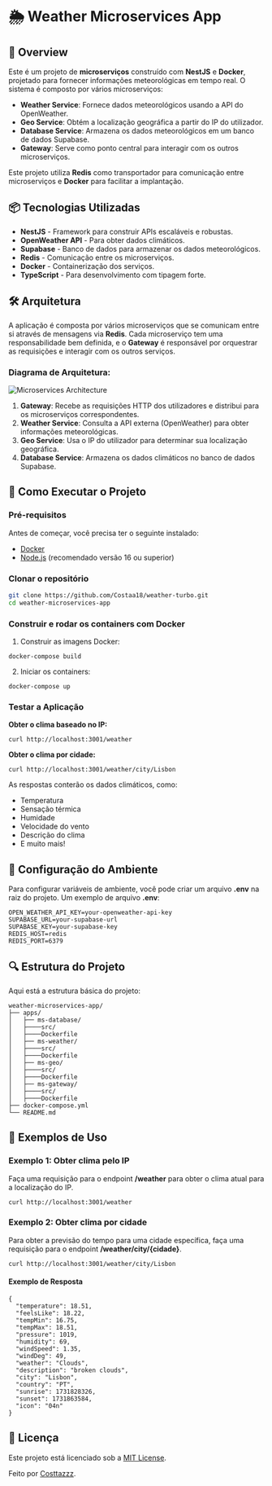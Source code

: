 # 🌦️ **Weather Microservices App**

## 🚀 Overview

Este é um projeto de **microserviços** construído com **NestJS** e **Docker**, projetado para fornecer informações meteorológicas em tempo real. O sistema é composto por vários microserviços:

- **Weather Service**: Fornece dados meteorológicos usando a API do OpenWeather.
- **Geo Service**: Obtém a localização geográfica a partir do IP do utilizador.
- **Database Service**: Armazena os dados meteorológicos em um banco de dados Supabase.
- **Gateway**: Serve como ponto central para interagir com os outros microserviços.

Este projeto utiliza **Redis** como transportador para comunicação entre microserviços e **Docker** para facilitar a implantação.

## 📦 Tecnologias Utilizadas

- **NestJS** - Framework para construir APIs escaláveis e robustas.
- **OpenWeather API** - Para obter dados climáticos.
- **Supabase** - Banco de dados para armazenar os dados meteorológicos.
- **Redis** - Comunicação entre os microserviços.
- **Docker** - Containerização dos serviços.
- **TypeScript** - Para desenvolvimento com tipagem forte.

## 🛠️ Arquitetura

A aplicação é composta por vários microserviços que se comunicam entre si através de mensagens via **Redis**. Cada microserviço tem uma responsabilidade bem definida, e o **Gateway** é responsável por orquestrar as requisições e interagir com os outros serviços.

### Diagrama de Arquitetura:

![Microservices Architecture](https://docs.nestjs.com/assets/Redis_1.png)

1. **Gateway**: Recebe as requisições HTTP dos utilizadores e distribui para os microserviços correspondentes.
2. **Weather Service**: Consulta a API externa (OpenWeather) para obter informações meteorológicas.
3. **Geo Service**: Usa o IP do utilizador para determinar sua localização geográfica.
4. **Database Service**: Armazena os dados climáticos no banco de dados Supabase.

## 🚀 Como Executar o Projeto

### Pré-requisitos

Antes de começar, você precisa ter o seguinte instalado:

- [Docker](https://www.docker.com/products/docker-desktop)
- [Node.js](https://nodejs.org/) (recomendado versão 16 ou superior)

### Clonar o repositório

```bash
git clone https://github.com/Costaa18/weather-turbo.git
cd weather-microservices-app
```

### Construir e rodar os containers com Docker

1. Construir as imagens Docker:

``` 
docker-compose build
```

2. Iniciar os containers:

``` 
docker-compose up
```

### Testar a Aplicação

**Obter o clima baseado no IP:**

``` 
curl http://localhost:3001/weather
```

**Obter o clima por cidade:**

``` 
curl http://localhost:3001/weather/city/Lisbon
```

As respostas conterão os dados climáticos, como:

- Temperatura
- Sensação térmica
- Humidade
- Velocidade do vento
- Descrição do clima
- E muito mais!

## 🔧 Configuração do Ambiente

Para configurar variáveis de ambiente, você pode criar um arquivo **.env** na raiz do projeto. Um exemplo de arquivo **.env**:

``` 
OPEN_WEATHER_API_KEY=your-openweather-api-key
SUPABASE_URL=your-supabase-url
SUPABASE_KEY=your-supabase-key
REDIS_HOST=redis
REDIS_PORT=6379
```

## 🔍 Estrutura do Projeto

Aqui está a estrutura básica do projeto:

```
weather-microservices-app/
├── apps/
│   ├── ms-database/
│   ├────src/
│   ├────Dockerfile
│   ├── ms-weather/
│   ├────src/
│   ├────Dockerfile
│   ├── ms-geo/
│   ├────src/
│   ├────Dockerfile
│   ├── ms-gateway/
│   ├────src/
│   ├────Dockerfile
├── docker-compose.yml
└── README.md
```

## 📝 Exemplos de Uso

### Exemplo 1: Obter clima pelo IP

Faça uma requisição para o endpoint **/weather** para obter o clima atual para a localização do IP.

```
curl http://localhost:3001/weather
```

### Exemplo 2: Obter clima por cidade

Para obter a previsão do tempo para uma cidade específica, faça uma requisição para o endpoint **/weather/city/{cidade}**.

```
curl http://localhost:3001/weather/city/Lisbon
```

#### Exemplo de Resposta

```
{
  "temperature": 18.51,
  "feelsLike": 18.22,
  "tempMin": 16.75,
  "tempMax": 18.51,
  "pressure": 1019,
  "humidity": 69,
  "windSpeed": 1.35,
  "windDeg": 49,
  "weather": "Clouds",
  "description": "broken clouds",
  "city": "Lisbon",
  "country": "PT",
  "sunrise": 1731828326,
  "sunset": 1731863584,
  "icon": "04n"
}
```

## 📜 Licença
Este projeto está licenciado sob a [MIT License](https://opensource.org/license/mit).

Feito por [Costtazzz](https://github.com/Costaa18).